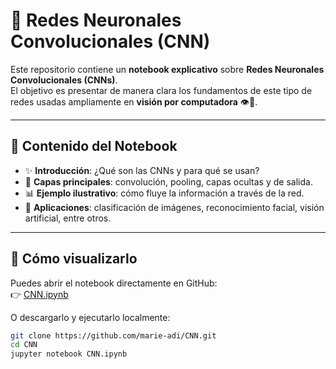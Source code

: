 # 🧠 Redes Neuronales Convolucionales (CNN)

Este repositorio contiene un **notebook explicativo** sobre **Redes Neuronales Convolucionales (CNNs)**.  
El objetivo es presentar de manera clara los fundamentos de este tipo de redes usadas ampliamente en **visión por computadora** 👁️🤖.

---

## 📓 Contenido del Notebook

- ✨ **Introducción**: ¿Qué son las CNNs y para qué se usan?  
- 🧩 **Capas principales**: convolución, pooling, capas ocultas y de salida.  
- 📊 **Ejemplo ilustrativo**: cómo fluye la información a través de la red.  
- 🎯 **Aplicaciones**: clasificación de imágenes, reconocimiento facial, visión artificial, entre otros.  

---

## 🚀 Cómo visualizarlo

Puedes abrir el notebook directamente en GitHub:  
👉 [CNN.ipynb](https://github.com/marie-adi/CNN/blob/main/CNN.ipynb)

O descargarlo y ejecutarlo localmente:

```bash
git clone https://github.com/marie-adi/CNN.git
cd CNN
jupyter notebook CNN.ipynb

